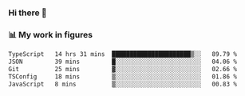 ### Hi there 👋

### 📊 My work in figures

<!--START_SECTION:waka-->

```txt
TypeScript   14 hrs 31 mins  ██████████████████████▒░░   89.79 %
JSON         39 mins         █░░░░░░░░░░░░░░░░░░░░░░░░   04.06 %
Git          25 mins         ▓░░░░░░░░░░░░░░░░░░░░░░░░   02.66 %
TSConfig     18 mins         ▒░░░░░░░░░░░░░░░░░░░░░░░░   01.86 %
JavaScript   8 mins          ▒░░░░░░░░░░░░░░░░░░░░░░░░   00.83 %
```

<!--END_SECTION:waka-->
